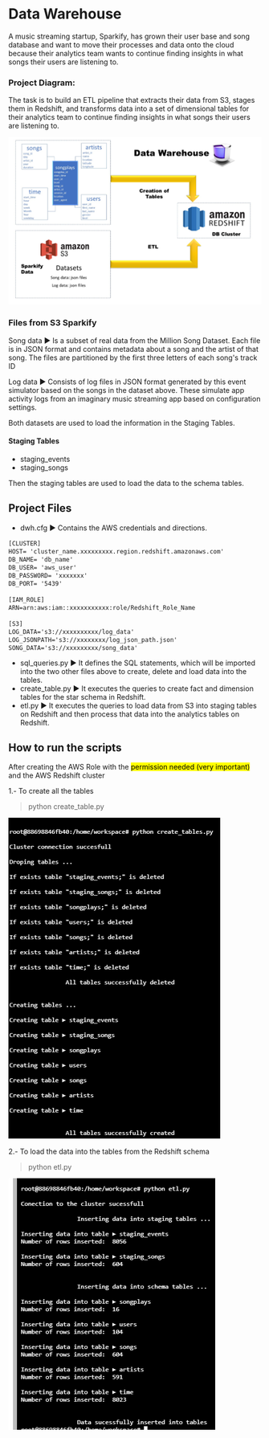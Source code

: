 # Data Warehouse

A music streaming startup, Sparkify, has grown their user base and song database and want to move their processes and data onto the cloud because their analytics team wants to continue finding insights in what songs their users are listening to.

### Project Diagram:

The task is to build an ETL pipeline that extracts their data from S3, stages them in Redshift, and transforms data into a set of dimensional tables for their analytics team to continue finding insights in what songs their users are listening to.

![Diagram](Data_Warehouse.jpg)

### Files from S3 Sparkify

Song data ► Is a subset of real data from the Million Song Dataset. Each file is in JSON format and contains metadata about a song and the artist of that song. The files are partitioned by the first three letters of each song's track ID

Log data ► Consists of log files in JSON format generated by this event simulator based on the songs in the dataset above. These simulate app activity logs from an imaginary music streaming app based on configuration settings.

Both datasets are used to load the information in the Staging Tables.

#### Staging Tables

* staging_events
* staging_songs

Then the staging tables are used to load the data to the schema tables.

## Project Files

* dwh.cfg ► Contains the AWS credentials and directions.

``` 
[CLUSTER]
HOST= 'cluster_name.xxxxxxxxx.region.redshift.amazonaws.com'
DB_NAME= 'db_name'
DB_USER= 'aws_user'
DB_PASSWORD= 'xxxxxxx'
DB_PORT= '5439'

[IAM_ROLE]
ARN=arn:aws:iam::xxxxxxxxxxx:role/Redshift_Role_Name

[S3]
LOG_DATA='s3://xxxxxxxxxx/log_data'
LOG_JSONPATH='s3://xxxxxxxx/log_json_path.json'
SONG_DATA='s3://xxxxxxxxx/song_data'
```

* sql_queries.py ► It defines the SQL statements, which will be imported into the two other files above to create, delete and load data into the tables.
* create_table.py ► It executes the queries to create fact and dimension tables for the star schema in Redshift.
* etl.py ► It executes the queries to load data from S3 into staging tables on Redshift and then process that data into the analytics tables on Redshift.

## How to run the scripts

After creating the AWS Role with the <mark>permission needed (very important)</mark> and the AWS Redshift cluster 

1.- To create all the tables 

> python create_table.py 

![Diagram](scrp1.png)

2.- To load the data into the tables from the Redshift schema

> python etl.py 

![Diagram](scrp2.png)




